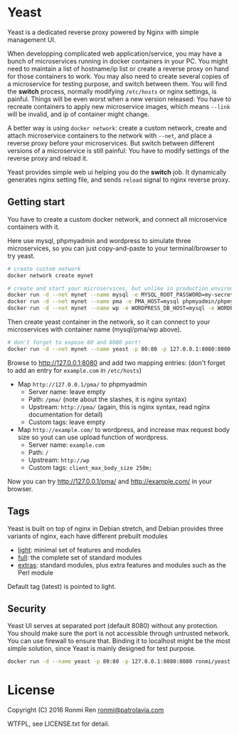 # Yeast

Yeast is a dedicated reverse proxy powered by Nginx with simple management UI.

When developping complicated web application/service, you may have a bunch of microservices running in docker containers in your PC. You might need to maintain a list of hostname/ip list or create a reverse proxy on hand for those containers to work. You may also need to create several copies of a microservice for testing purpose, and switch between them. You will find the **switch** process, normally modifying `/etc/hosts` or nginx settings, is painful. Things will be even worst when a new version released: You have to recreate containers to apply new microservice images, which means `--link` will be invalid, and ip of container might change.

A better way is using `docker network`: create a custom network, create and attach microservice containers to the network with `--net`, and place a reverse proxy before your microservices. But switch between different versions of a microservice is still painful: You have to modify settings of the reverse proxy and reload it.

Yeast provides simple web ui helping you do the **switch** job. It dynamically generates nginx setting file, and sends `reload` signal to nginx reverse proxy.

## Getting start

You have to create a custom docker network, and connect all microservice containers with it.

Here use mysql, phpmyadmin and wordpress to simulate three microservices, so you can just copy-and-paste to your terminal/browser to try yeast.

```sh
# create custom network
docker network create mynet

# create and start your microservices, but unlike in production environment, don't expose 80 port
docker run -d --net mynet --name mysql -e MYSQL_ROOT_PASSWORD=my-secret mysql
docker run -d --net mynet --name pma -e PMA_HOST=mysql phpmyadmin/phpmyadmin
docker run -d --net mynet --name wp -e WORDPRESS_DB_HOST=mysql -e WORDPRESS_DB_USER=root -e WORDPRESS_DB_PASSWORD=my-secret wordpress
```

Then create yeast container in the network, so it can connect to your microservices with container name (mysql/pma/wp above).

```sh
# don't forget to expose 80 and 8080 port!
docker run -d --net mynet --name yeast -p 80:80 -p 127.0.0.1:8080:8080 ronmi/yeast # expose 8080 only to localhost
```

Browse to http://127.0.0.1:8080 and add two mapping entries: (don't forget to add an entry for `example.com` in `/etc/hosts`)

* Map `http://127.0.0.1/pma/` to phpmyadmin
  - Server name: leave empty
  - Path: `/pma/` (note about the slashes, it is nginx syntax)
  - Upstream: `http://pma/` (again, this is nginx syntax, read nginx documentation for detail)
  - Custom tags: leave empty
* Map `http://example.com/` to wordpress, and increase max request body size so yout can use upload function of wordpress.
  - Server name: `example.com`
  - Path: `/`
  - Upstream: `http://wp`
  - Custom tags: `client_max_body_size 250m;`

Now you can try http://127.0.0.1/pma/ and http://example.com/ in your browser.

## Tags

Yeast is built on top of nginx in Debian stretch, and Debian provides three variants of nginx, each have different prebuilt modules

- [light](https://packages.debian.org/stretch/nginx-light): minimal set of features and modules
- [full](https://packages.debian.org/stretch/nginx-full): the complete set of standard modules
- [extras](https://packages.debian.org/stretch/nginx-extras): standard modules, plus extra features and modules such as the Perl module

Default tag (latest) is pointed to light.

## Security

Yeast UI serves at separated port (default 8080) without any protection. You should make sure the port is not accessible through untrusted network. You can use firewall to ensure that. Binding it to localhost might be the most simple solution, since Yeast is mainly designed for test purpose.

```sh
docker run -d --name yeast -p 80:80 -p 127.0.0.1:8080:8080 ronmi/yeast
```

# License

Copyright (C) 2016 Ronmi Ren <ronmi@patrolavia.com>

WTFPL, see LICENSE.txt for detail.
